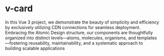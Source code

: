# v-card
In this Vue 3 project, we demonstrate the beauty of simplicity and efficiency by exclusively utilizing CDN connections for seamless deployment. Embracing the Atomic Design structure, our components are thoughtfully organized into distinct levels—atoms, molecules, organisms, and templates—fostering reusability, maintainability, and a systematic approach to building scalable applications
